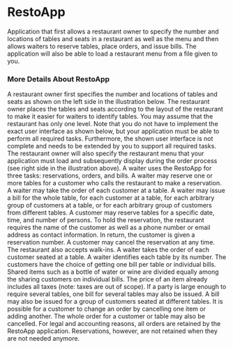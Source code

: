 # RestoApp
Application that first allows a restaurant owner to specify the number and
locations of tables and seats in a restaurant as well as the menu and then allows waiters to reserve
tables, place orders, and issue bills. The application will also be able to load a restaurant menu from a file
given to you.

### More Details About RestoApp

A restaurant owner first specifies the number and locations of tables and seats as shown on the left side
in the illustration below. The restaurant owner places the tables and seats according to the layout of the
restaurant to make it easier for waiters to identify tables. You may assume that the restaurant has only
one level. Note that you do not have to implement the exact user interface as shown below, but your
application must be able to perform all required tasks. Furthermore, the shown user interface is not
complete and needs to be extended by you to support all required tasks.
The restaurant owner will also specify the restaurant menu that your application must load and
subsequently display during the order process (see right side in the illustration above).
A waiter uses the RestoApp for three tasks: reservations, orders, and bills. A waiter may reserve one or
more tables for a customer who calls the restaurant to make a reservation. A waiter may take the order
of each customer at a table. A waiter may issue a bill for the whole table, for each customer at a table,
for each arbitrary group of customers at a table, or for each arbitrary group of customers from different
tables.
A customer may reserve tables for a specific date, time, and number of persons. To hold the reservation,
the restaurant requires the name of the customer as well as a phone number or email address as contact
information. In return, the customer is given a reservation number. A customer may cancel the
reservation at any time. The restaurant also accepts walk-ins.
A waiter takes the order of each customer seated at a table. A waiter identifies each table by its number.
The customers have the choice of getting one bill per table or individual bills. Shared items such as a
bottle of water or wine are divided equally among the sharing customers on individual bills. The price of
an item already includes all taxes (note: taxes are out of scope). If a party is large enough to require
several tables, one bill for several tables may also be issued. A bill may also be issued for a group of
customers seated at different tables. It is possible for a customer to change an order by cancelling one
item or adding another. The whole order for a customer or table may also be cancelled.
For legal and accounting reasons, all orders are retained by the RestoApp application. Reservations,
however, are not retained when they are not needed anymore.
